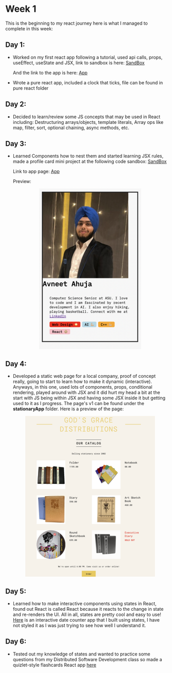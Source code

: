 # Week 1

This is the beginning to my react journey here is what I managed to complete in this week:

## Day 1:
- Worked on my first react app following a tutorial, used api calls, props, useEffect, useState and JSX, link to sandbox is here:
[SandBox](https://codesandbox.io/p/sandbox/bitter-sound-tjrkw7?file=%2Fsrc%2Findex.js%3A30%2C36)

  And the link to the app is here:
  [App](https://tjrkw7.csb.app/)

- Wrote a pure react app, included a clock that ticks, file can be found in pure react folder

## Day 2:
- Decided to learn/review some JS concepts that may be used in React including: Destructuring arrays/objects, template literals, Array ops like map, filter, sort, optional chaining, async methods, etc.

## Day 3:
- Learned Components how to nest them and started learning JSX rules, made a profile card mini project at the following code sandbox:
  [SandBox](https://codesandbox.io/p/sandbox/profilecard-gfq7px?file=%2Fsrc%2Findex.js%3A59%2C9)

  Link to app page:
  [App](https://gfq7px.csb.app/)

  Preview:<br>
  <p align="center">
    <img src="images/profileCard.png" height="500" />
  </p>
## Day 4:
- Developed a static web page for a local company, proof of concept really, going to start to learn how to make it dynamic (interactive). Anyways, in this one, used lots of components, props, conditional rendering, played around with JSX and it did hurt my head a bit at the start with JS being within JSX and having some JSX inside it but getting used to it as I progress. The page's v1 can be found under the **stationaryApp** folder. Here is a preview of the page:
  <br>
  <p align="center">
    <img src="stationaryApp/ggdss.png" height="500"/>
  </p>

## Day 5:
- Learned how to make interactive components using states in React, found out React is called React because it reacts to the change in state and re-renders the UI. All in all, states are pretty cool and easy to use! [Here](https://l689ss.csb.app/) is an interactive date counter app that I built using states, I have not styled it as I was just trying to see how well I understand it.

## Day 6:
- Tested out my knowledge of states and wanted to practice some questions from my Distributed Software Development class so made a quizlet-style flashcards React app [here](https://d3d8dd.csb.app/)
